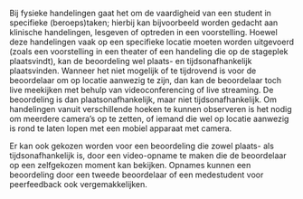 Bij fysieke handelingen gaat het om de vaardigheid van een student in specifieke (beroeps)taken; hierbij kan bijvoorbeeld worden gedacht aan klinische handelingen, lesgeven of optreden in een voorstelling. Hoewel deze handelingen vaak op een specifieke locatie moeten worden uitgevoerd (zoals een voorstelling in een theater of een handeling die op de stageplek plaatsvindt), kan de beoordeling wel plaats- en tijdsonafhankelijk plaatsvinden. Wanneer het niet mogelijk of te tijdrovend is voor de beoordelaar om op locatie aanwezig te zijn, dan kan de beoordelaar toch live meekijken met behulp van videoconferencing of live streaming. De beoordeling is dan plaatsonafhankelijk, maar niet tijdsonafhankelijk. Om handelingen vanuit verschillende hoeken te kunnen observeren is het nodig om meerdere camera’s op te zetten, of iemand die wel op locatie aanwezig is rond te laten lopen met een mobiel apparaat met camera. 

Er kan ook gekozen worden voor een beoordeling die zowel plaats- als tijdsonafhankelijk is, door een video-opname te maken die de beoordelaar op een zelfgekozen moment kan bekijken. Opnames kunnen een beoordeling door een tweede beoordelaar of een medestudent voor peerfeedback ook vergemakkelijken. 